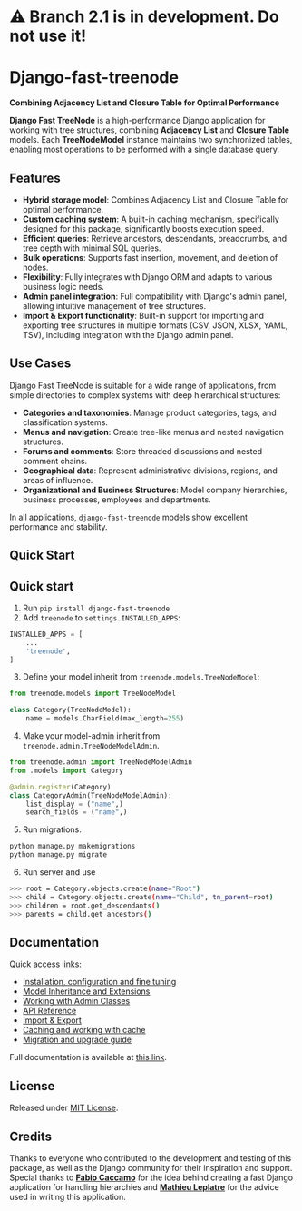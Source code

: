 
# ⚠️ Branch 2.1 is in development. Do not use it!


# Django-fast-treenode 
**Combining Adjacency List and Closure Table for Optimal Performance**


**Django Fast TreeNode** is a high-performance Django application for working with tree structures, combining **Adjacency List** and **Closure Table** models. Each **TreeNodeModel** instance maintains two synchronized tables, enabling most operations to be performed with a single database query.

## Features
- **Hybrid storage model**: Combines Adjacency List and Closure Table for optimal performance.
- **Custom caching system**: A built-in caching mechanism, specifically designed for this package, significantly boosts execution speed.
- **Efficient queries**: Retrieve ancestors, descendants, breadcrumbs, and tree depth with minimal SQL queries.
- **Bulk operations**: Supports fast insertion, movement, and deletion of nodes.
- **Flexibility**: Fully integrates with Django ORM and adapts to various business logic needs.
- **Admin panel integration**: Full compatibility with Django's admin panel, allowing intuitive management of tree structures.
- **Import & Export functionality**: Built-in support for importing and exporting tree structures in multiple formats (CSV, JSON, XLSX, YAML, TSV), including integration with the Django admin panel.

## Use Cases
Django Fast TreeNode is suitable for a wide range of applications, from simple directories to complex systems with deep hierarchical structures:
- **Categories and taxonomies**: Manage product categories, tags, and classification systems.
- **Menus and navigation**: Create tree-like menus and nested navigation structures.
- **Forums and comments**: Store threaded discussions and nested comment chains.
- **Geographical data**: Represent administrative divisions, regions, and areas of influence.
- **Organizational and Business Structures**: Model company hierarchies, business processes, employees and departments.

In all applications, `django-fast-treenode` models show excellent performance and stability.

## Quick Start

## Quick start
1. Run `pip install django-fast-treenode`
2. Add `treenode` to `settings.INSTALLED_APPS`:

```python
INSTALLED_APPS = [
    ...
    'treenode',
]
```

3. Define your model inherit from `treenode.models.TreeNodeModel`:

```python
from treenode.models import TreeNodeModel

class Category(TreeNodeModel):
    name = models.CharField(max_length=255)
```

4. Make your model-admin inherit from `treenode.admin.TreeNodeModelAdmin`.

```python
from treenode.admin import TreeNodeModelAdmin
from .models import Category

@admin.register(Category)
class CategoryAdmin(TreeNodeModelAdmin):
    list_display = ("name",)
    search_fields = ("name",)
```
5. Run migrations.

```bash 
python manage.py makemigrations
python manage.py migrate
```

6. Run server and use

```bash
>>> root = Category.objects.create(name="Root")
>>> child = Category.objects.create(name="Child", tn_parent=root)
>>> children = root.get_descendants()
>>> parents = child.get_ancestors()

```

## Documentation
Quick access links:
* [Installation, configuration and fine tuning](#)
* [Model Inheritance and Extensions](#)
* [Working with Admin Classes](#)
* [API Reference](#)
* [Import & Export](#)
* [Caching and working with cache](#)
* [Migration and upgrade guide](#)

Full documentation is available at [this link](#).

## License
Released under [MIT License](https://github.com/TimurKady/django-fast-treenode/blob/main/LICENSE).

## Credits
Thanks to everyone who contributed to the development and testing of this package, as well as the Django community for their inspiration and support. Special thanks to **[Fabio Caccamo](https://github.com/fabiocaccamo)** for the idea behind creating a fast Django application for handling hierarchies and **[Mathieu Leplatre](https://github.com/leplatrem)** for the advice used in writing this application.
